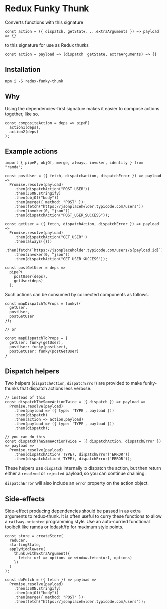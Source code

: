 # Redux Funky Thunk

Converts functions with this signature

```
const action = ({ dispatch, getState, ...extraArguments }) => payload => {}
```

to this signature for use as Redux thunks

```
const action = payload => (dispatch, getState, extraArguments) => {}
```

## Installation

```
npm i -S redux-funky-thunk
```

## Why

Using the dependencies-first signature makes it easier to compose actions together, like so.

```
const compositeAction = deps => pipeP(
  action1(deps),
  action2(deps)
);
```

## Example actions

```
import { pipeP, objOf, merge, always, invoker, identity } from "ramda";

const postUser = ({ fetch, dispatchAction, dispatchError }) => payload =>
  Promise.resolve(payload)
    .then(dispatchAction("POST_USER"))
    .then(JSON.stringify)
    .then(objOf("body"))
    .then(merge({ method: "POST" }))
    .then(fetch("https://jsonplaceholder.typicode.com/users"))
    .then(invoker(0, "json"))
    .then(dispatchAction("POST_USER_SUCCESS"));

const getUser = ({ fetch, dispatchAction, dispatchError }) => payload =>
  Promise.resolve(payload)
    .then(dispatchAction("GET_USER"))
    .then(always({}))
    .then(fetch(`https://jsonplaceholder.typicode.com/users/${payload.id}`))
    .then(invoker(0, "json"))
    .then(dispatchAction("GET_USER_SUCCESS"));

const postGetUser = deps =>
  pipeP(
    postUser(deps),
    getUser(deps)
  );
```

Such actions can be consumed by connected components as follows.

```
const mapDispatchToProps = funky({
  getUser,
  postUser,
  postGetUser
});

// or

const mapDispatchToProps = {
  getUser: funky(getUser),
  postUser: funky(postUser),
  postGetUser: funky(postGetUser)
}
```

## Dispatch helpers

Two helpers (`dispatchAction`, `dispatchError`) are provided to make funky-thunks that dispatch actions less verbose.

```
// instead of this
const dispatchTheSameActionTwice = ({ dispatch }) => payload =>
  Promise.resolve(payload)
    .then(payload => ({ type: 'TYPE', payload }))
    .then(dispatch)
    .then(action => action.payload)
    .then(payload => ({ type: 'TYPE', payload }))
    .then(dispatch);

// you can do this
const dispatchTheSameActionTwice = ({ dispatchAction, dispatchError }) => payload =>
  Promise.resolve(payload)
    .then(dispatchAction('TYPE), dispatchError('ERROR'))
    .then(dispatchAction('TYPE), dispatchError('ERROR'));
```

These helpers use `dispatch` internally to dispatch the action, but then return either a `resolved` or `rejected` payload, so you can continue chaining.

`dispatchError` will also include an `error` property on the action object.

## Side-effects

Side-effect producing dependencies should be passed in as extra arguments to redux-thunk. It is often useful to curry these functions to allow a `railway-oriented` programming style. Use an auto-curried functional toolbelt like ramda or lodash/fp for maximum style points.

```
const store = createStore(
  reducer,
  startingState,
  applyMiddleware(
    thunk.withExtraArgument({
      fetch: url => options => window.fetch(url, options)
    })
  )
);

const doFetch = ({ fetch }) => payload =>
  Promise.resolve(payload)
    .then(JSON.stringify)
    .then(objOf("body"))
    .then(merge({ method: "POST" }))
    .then(fetch("https://jsonplaceholder.typicode.com/users"));
```
